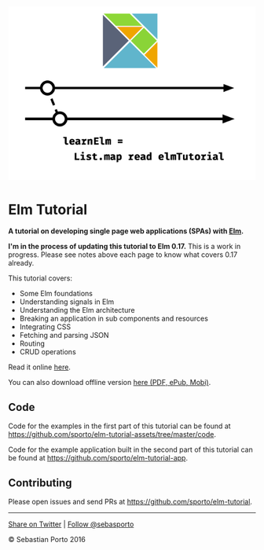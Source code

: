 
![Logo](logo-v02.png)
# Elm Tutorial

__A tutorial on developing single page web applications (SPAs) with [Elm](http://elm-lang.org/).__

__I'm in the process of updating this tutorial to Elm 0.17.__ This is a work in progress. Please see notes above each page to know what covers 0.17 already.

This tutorial covers:

- Some Elm foundations
- Understanding signals in Elm
- Understanding the Elm architecture
- Breaking an application in sub components and resources
- Integrating CSS
- Fetching and parsing JSON
- Routing
- CRUD operations

Read it online [here](http://www.elm-tutorial.org/).

You can also download offline version [here (PDF, ePub, Mobi)](https://www.gitbook.com/book/sporto/elm-tutorial/details).

## Code

Code for the examples in the first part of this tutorial can be found at
<https://github.com/sporto/elm-tutorial-assets/tree/master/code>.

Code for the example application built in the second part of this tutorial can be
found at <https://github.com/sporto/elm-tutorial-app>.

## Contributing

Please open issues and send PRs at <https://github.com/sporto/elm-tutorial>.

---

[Share on Twitter](https://twitter.com/intent/tweet?&text=Elm%20Tutorial&url=http%3A%2F%2Fwww.elm-tutorial.org&via=sebasporto) | [Follow @sebasporto](https://twitter.com/intent/user?screen_name=sebasporto)

© Sebastian Porto 2016
